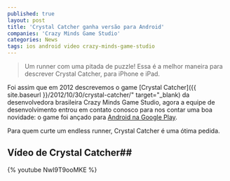 ```yaml
---
published: true
layout: post
title: 'Crystal Catcher ganha versão para Android'
companies: 'Crazy Minds Game Studio'
categories: News
tags: ios android video crazy-minds-game-studio
---
```

> Um runner com uma pitada de puzzle! Essa é a melhor maneira para descrever Crystal Catcher, para iPhone e iPad.

Foi assim que em 2012 descrevemos o game [Crystal Catcher]({{ site.baseurl }}/2012/10/30/crystal-catcher/" target="_blank) da desenvolvedora brasileira Crazy Minds Game Studio, agora a equipe de desenvolvimento entrou em contato conosco para nos contar uma boa novidade: o game foi ançado para [Android na Google Play](https://play.google.com/store/apps/details?id=net.crazyminds.RUNNINGBALL).

Para quem curte um endless runner, Crystal Catcher é uma ótima pedida.

## Vídeo de Crystal Catcher## 
{% youtube NwI9T9ooMKE %}

